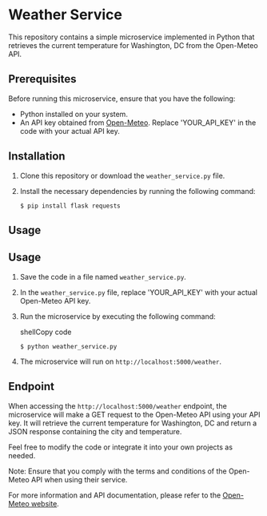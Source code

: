 # Weather Service

This repository contains a simple microservice implemented in Python that retrieves the current temperature for Washington, DC from the Open-Meteo API.

## Prerequisites

Before running this microservice, ensure that you have the following:

- Python installed on your system.
- An API key obtained from [Open-Meteo](https://open-meteo.com/). Replace 'YOUR_API_KEY' in the code with your actual API key.

## Installation

1. Clone this repository or download the `weather_service.py` file.

2. Install the necessary dependencies by running the following command:

   ```shell
   $ pip install flask requests

## Usage

Usage
-----

1.  Save the code in a file named `weather_service.py`.

2.  In the `weather_service.py` file, replace 'YOUR_API_KEY' with your actual Open-Meteo API key.

3.  Run the microservice by executing the following command:

    shellCopy code

    `$ python weather_service.py`

4.  The microservice will run on `http://localhost:5000/weather`.

Endpoint
--------

When accessing the `http://localhost:5000/weather` endpoint, the microservice will make a GET request to the Open-Meteo API using your API key. It will retrieve the current temperature for Washington, DC and return a JSON response containing the city and temperature.

Feel free to modify the code or integrate it into your own projects as needed.

Note: Ensure that you comply with the terms and conditions of the Open-Meteo API when using their service.

For more information and API documentation, please refer to the [Open-Meteo website](https://open-meteo.com/).